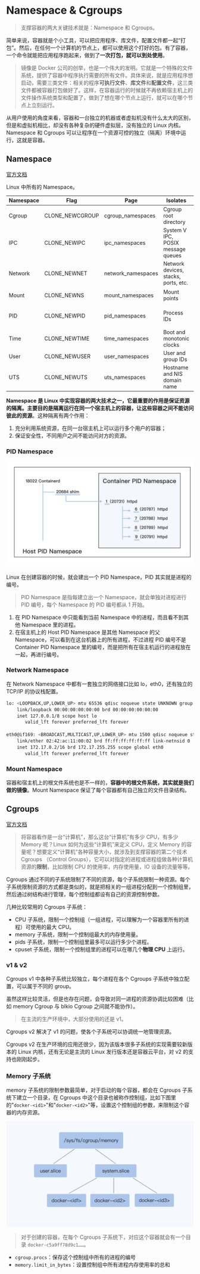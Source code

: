 # Namespace & Cgroups

> 支撑容器的两大关键技术就是：Namespace 和 Cgroups。

简单来说，容器就是个小工具，可以把应用程序、库文件，配置文件都一起“打包”。然后，在任何一个计算机的节点上，都可以使用这个打好的包。有了容器，一个命令就能把应用程序跑起来，做到了**一次打包，就可以到处使用**。

> 镜像是 Docker 公司的创举，也是一个伟大的发明。它就是一个特殊的文件系统，提供了容器中程序执行需要的所有文件。具体来说，就是应用程序想启动，需要三类文件：相关的程序**可执行文件**、**库文件**和**配置文件**，这三类文件都被容器打包做好了。这样，在容器运行的时候就不再依赖宿主机上的文件操作系统类型和配置了，做到了想在哪个节点上运行，就可以在哪个节点上立刻运行。

从用户使用的角度来看，容器和一台独立的机器或者虚拟机没有什么太大的区别，但是和虚拟机相比，却没有各种复杂的硬件虚拟层，没有独立的 Linux 内核。Namespace 和 Cgroups 可以让程序在一个资源可控的独立（隔离）环境中运行，这就是容器。

## Namespace

[官方文档](https://man7.org/linux/man-pages/man7/namespaces.7.html)

Linux 中所有的 Namespace。

|Namespace|Flag|Page|Isolates|description
|---|---|---|---|---|
|Cgroup|CLONE_NEWCGROUP|cgroup_namespaces|Cgroup root directory|
|IPC|CLONE_NEWIPC|ipc_namespaces|System V IPC, POSIX message queues|
|Network|CLONE_NEWNET|network_namespaces|Network devices, stacks, ports, etc.|负责管理网络环境的隔离
|Mount|CLONE_NEWNS|mount_namespaces|Mount points|管理文件系统的隔离
|PID|CLONE_NEWPID|pid_namespaces|Process IDs|负责隔离不同容器的进程
|Time|CLONE_NEWTIME|time_namespaces|Boot and monotonic clocks|
|User|CLONE_NEWUSER|user_namespaces|User and group IDs|
|UTS|CLONE_NEWUTS|uts_namespaces|Hostname and NIS domain name|

**Namespace 是 Linux 中实现容器的两大技术之一，它最重要的作用是保证资源的隔离。主要目的是隔离运行在同一个宿主机上的容器，让这些容器之间不能访问彼此的资源**。这种隔离有两个作用：

1. 充分利用系统资源，在同一台宿主机上可以运行多个用户的容器；
2. 保证安全性，不同用户之间不能访问对方的资源。

### PID Namespace

![PID Namespace](/resources/pid-namespace.webp)

Linux 在创建容器的时候，就会建出一个 PID Namespace，PID 其实就是进程的编号。

> PID Namespace 是指每建立出一个 Namespace，就会单独对进程进行 PID 编号，每个 Namespace 的 PID 编号都从 1 开始。

1. 在 PID Namespace 中只能看到当前 Namespace 中的进程，而且看不到其他 Namespace 里的进程。
2. 在宿主机上的 Host PID Namespace 是其他 Namespace 的父 Namespace，可以看到在这台机器上的所有进程，不过进程 PID 编号不是 Container PID Namespace 里的编号，而是把所有在宿主机运行的进程放在一起，再进行编号。

### Network Namespace

在 Network Namespace 中都有一套独立的网络接口比如 lo，eth0，还有独立的 TCP/IP 的协议栈配置。

```bash
lo: <LOOPBACK,UP,LOWER_UP> mtu 65536 qdisc noqueue state UNKNOWN group default qlen 1000
    link/loopback 00:00:00:00:00:00 brd 00:00:00:00:00:00
    inet 127.0.0.1/8 scope host lo
       valid_lft forever preferred_lft forever

eth0@if169: <BROADCAST,MULTICAST,UP,LOWER_UP> mtu 1500 qdisc noqueue state UP group default
    link/ether 02:42:ac:11:00:02 brd ff:ff:ff:ff:ff:ff link-netnsid 0
    inet 172.17.0.2/16 brd 172.17.255.255 scope global eth0
       valid_lft forever preferred_lft forever
```

### Mount Namespace

容器和宿主机上的根文件系统也是不一样的，**容器中的根文件系统，其实就是我们做的镜像**。Mount Namespace 保证了每个容器都有自己独立的文件目录结构。

## Cgroups

[官方文档](https://man7.org/linux/man-pages/man7/cgroups.7.html)

> 将容器看作是一台“计算机”，那么这台“计算机”有多少 CPU，有多少 Memory 呢？Linux 如何为这些“计算机”来定义 CPU，定义 Memory 的容量呢？想要定义“计算机”各种容量大小，就涉及到支撑容器的第二个技术 Cgroups （Control Groups），它可以对指定的进程或进程组做各种计算机资源的**限制**，比如限制 CPU 的使用率，内存使用量，IO 设备的流量等等。

Cgroups 通过不同的子系统限制了不同的资源，每个子系统限制一种资源。每个子系统限制资源的方式都是类似的，就是把相关的一组进程分配到一个控制组里，然后通过树结构进行管理，每个控制组都设有自己的资源控制参数。

几种比较常用的 Cgroups 子系统：

- CPU 子系统，限制一个控制组（一组进程，可以理解为一个容器里所有的进程）可使用的最大 CPU。
- memory 子系统，限制一个控制组最大的内存使用量。
- pids 子系统，限制一个控制组里最多可以运行多少个进程。
- cpuset 子系统，限制一个控制组里的进程可以在哪几个**物理 CPU** 上运行。

### v1 & v2

Cgroups v1 中各种子系统比较独立，每个进程在各个 Cgroups 子系统中独立配置，可以属于不同的 group。

虽然这样比较灵活，但是也存在问题，会导致对同一进程的资源协调比较困难（比如 memory Cgroup 与 blkio Cgroup 之间就不能协作）。

> 在主流的生产环境中，大部分使用的还是 v1。

Cgroups v2 解决了 v1 的问题，使各个子系统可以协调统一地管理资源。

Cgroups v2 在生产环境的应用还很少，因为该版本很多子系统的实现需要较新版本的 Linux 内核，还有无论是主流的 Linux 发行版本还是容器云平台，对 v2 的支持也刚刚起步。

### Memory 子系统

memory 子系统的限制参数最简单，对于启动的每个容器，都会在 Cgroups 子系统下建立一个目录，在 Cgroups 中这个目录也被称作控制组，比如下图里的"`docker-<id1>`"和"`docker-<id2>`"等，设置这个控制组的参数，来限制这个容器的内存资源。

![Memory Cgroups](/resources/memory-cgroup.webp)

> 对于创建的容器，在每个 Cgroups 子系统下，对应这个容器就会有一个目录 `docker-c5a9ff78d9c1……`。

- `cgroup.procs`：保存这个控制组中所有的进程的编号
- `memory.limit_in_bytes`：设置控制组中所有进程内存使用率的总和
